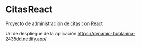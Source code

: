 # CitasReact
Proyecto de administración de citas con React 


Url de despliegue de la aplicación 
https://dynamic-bublanina-2435dd.netlify.app/ 
